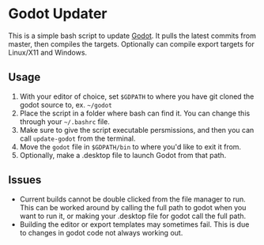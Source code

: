 # Godot Updater

This is a simple bash script to update [Godot](https://github.com/godotengine/godot). It pulls the latest commits from master, then compiles the targets. Optionally can compile export targets for Linux/X11 and Windows.

## Usage
   1. With your editor of choice, set `$GDPATH` to where you have git cloned the godot source to, ex. `~/godot`
   2. Place the script in a folder where bash can find it. You can change this through your `~/.bashrc` file.
   3. Make sure to give the script executable persmissions, and then you can call `update-godot` from the terminal.
   4. Move the `godot` file in `$GDPATH/bin` to where you'd like to exit it from.
   5. Optionally, make a .desktop file to launch Godot from that path.
## Issues
- Current builds cannot be double clicked from the file manager to run. This can be worked around by calling the full path to godot when you want to run it, or making your .desktop file for godot call the full path.
- Building the editor or export templates may sometimes fail. This is due to changes in godot code not always working out.